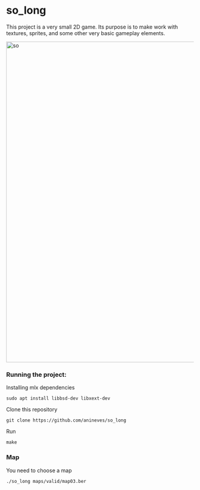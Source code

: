 # so_long

This project is a very small 2D game.
Its purpose is to make work with textures, sprites,
and some other very basic gameplay elements.

<img width="862" alt="so" src="https://user-images.githubusercontent.com/85195243/222470409-16a821f9-75ef-4550-b79b-fe26d14e52f2.PNG">



###  Running the project:

Installing mlx dependencies
```
sudo apt install libbsd-dev libxext-dev
```

Clone this repository
```
git clone https://github.com/anineves/so_long
```
Run
```
make
```

### Map
You need to choose a map
```
./so_long maps/valid/map03.ber
```
